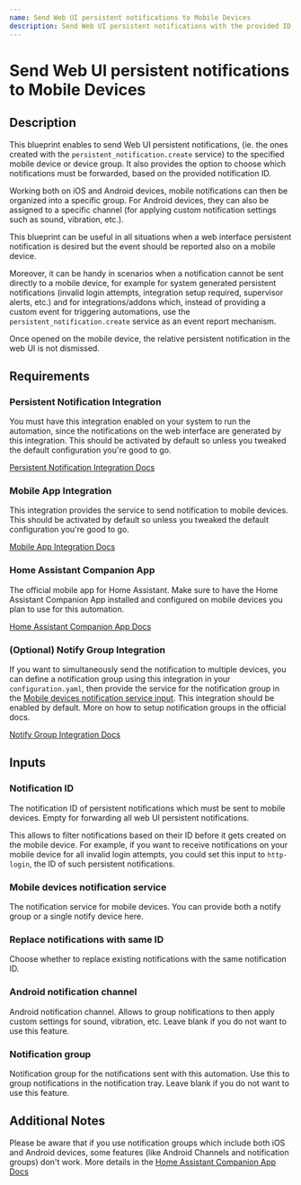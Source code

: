 ```yaml
---
name: Send Web UI persistent notifications to Mobile Devices
description: Send Web UI persistent notifications with the provided ID to the specified Mobile Devices.
---
```


# Send Web UI persistent notifications to Mobile Devices

## Description

This blueprint enables to send Web UI persistent notifications, (ie. the ones created with the `persistent_notification.create` service) to the specified mobile device or device group. It also provides the option to choose which notifications must be forwarded, based on the provided notification ID.

Working both on iOS and Android devices, mobile notifications can then be organized into a specific group. For Android devices, they can also be assigned to a specific channel (for applying custom notification settings such as sound, vibration, etc.).

This blueprint can be useful in all situations when a web interface persistent notification is desired but the event should be reported also on a mobile device.

Moreover, it can be handy in scenarios when a notification cannot be sent directly to a mobile device, for example for system generated persistent notifications (invalid login attempts, integration setup required, supervisor alerts, etc.) and for integrations/addons which, instead of providing a custom event for triggering automations, use the `persistent_notification.create` service as an event report mechanism.

Once opened on the mobile device, the relative persistent notification in the web UI is not dismissed.

## Requirements

### Persistent Notification Integration

You must have this integration enabled on your system to run the automation, since the notifications on the web interface are generated by this integration. This should be activated by default so unless you tweaked the default configuration you're good to go.

[Persistent Notification Integration Docs](https://www.home-assistant.io/integrations/persistent_notification/)

### Mobile App Integration

This integration provides the service to send notification to mobile devices. This should be activated by default so unless you tweaked the default configuration you're good to go.

[Mobile App Integration Docs](https://www.home-assistant.io/integrations/mobile_app/)

### Home Assistant Companion App

The official mobile app for Home Assistant. Make sure to have the Home Assistant Companion App installed and configured on mobile devices you plan to use for this automation.

[Home Assistant Companion App Docs](https://companion.home-assistant.io/docs/notifications/notifications-basic#sending-notifications-to-multiple-devices)

### (Optional) Notify Group Integration

If you want to simultaneously send the notification to multiple devices, you can define a notification group using this integration in your `configuration.yaml`, then provide the service for the notification group in the [Mobile devices notification service input](#mobile-devices-notification-service). This integration should be enabled by default. More on how to setup notification groups in the official docs.

[Notify Group Integration Docs](https://www.home-assistant.io/integrations/notify.group/)

## Inputs

### Notification ID

The notification ID of persistent notifications which must be sent to mobile devices. Empty for forwarding all web UI persistent notifications.

This allows to filter notifications based on their ID before it gets created on the mobile device. For example, if you want to receive notifications on your mobile device for all invalid login attempts, you could set this input to `http-login`, the ID of such persistent notifications.

### Mobile devices notification service

The notification service for mobile devices. You can provide both a notify group or a single notify device here.

### Replace notifications with same ID

Choose whether to replace existing notifications with the same notification ID.

### Android notification channel

Android notification channel. Allows to group notifications to then apply custom settings for sound, vibration, etc. Leave blank if you do not want to use this feature.

### Notification group

Notification group for the notifications sent with this automation. Use this to group notifications in the notification tray. Leave blank if you do not want to use this feature.

## Additional Notes

Please be aware that if you use notification groups which include both iOS and Android devices, some features (like Android Channels and notification groups) don't work. More details in the [Home Assistant Companion App Docs](https://companion.home-assistant.io/docs/notifications/notifications-basic#sending-notifications-to-multiple-devices)
